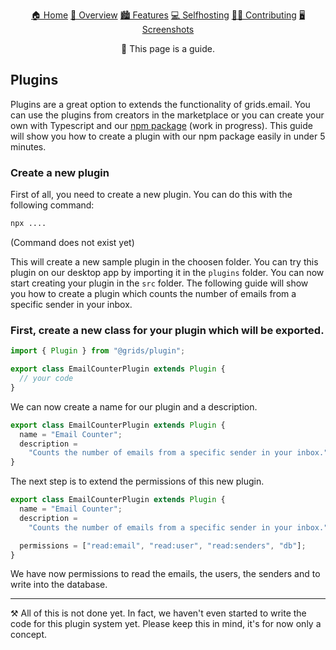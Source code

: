 <p align="center">
    <a href="../README.md">🏠 Home</a>
    <a href="./overview.md">🔦 Overview</a>
    <a href="./features.md">🏙️ Features</a>
    <a href="./selfhosting.md">💻 Selfhosting</a>
    <a href="./contributing.md">🧑‍💻 Contributing</a>
    <a href="./screenshots.md">🖥️ Screenshots</a>
</p>
<p align="center">
🔦 This page is a guide.
</p>

## Plugins

Plugins are a great option to extends the functionality of grids.email. You can use the plugins from creators in the marketplace or you can create your own with Typescript and our [npm package]() (work in progress). This guide will show you how to create a plugin with our npm package easily in under 5 minutes.

### Create a new plugin

First of all, you need to create a new plugin. You can do this with the following command:

```bash
npx ....
```

(Command does not exist yet)

This will create a new sample plugin in the choosen folder. You can try this plugin on our desktop app by importing it in the `plugins` folder. You can now start creating your plugin in the `src` folder. The following guide will show you how to create a plugin which counts the number of emails from a specific sender in your inbox.

### First, create a new class for your plugin which will be exported.

```typescript
import { Plugin } from "@grids/plugin";

export class EmailCounterPlugin extends Plugin {
  // your code
}
```

We can now create a name for our plugin and a description.

```typescript
export class EmailCounterPlugin extends Plugin {
  name = "Email Counter";
  description =
    "Counts the number of emails from a specific sender in your inbox.";
}
```

The next step is to extend the permissions of this new plugin.

```typescript
export class EmailCounterPlugin extends Plugin {
  name = "Email Counter";
  description =
    "Counts the number of emails from a specific sender in your inbox.";

  permissions = ["read:email", "read:user", "read:senders", "db"];
}
```

We have now permissions to read the emails, the users, the senders and to write into the database.

---

⚒️ All of this is not done yet. In fact, we haven't even started to write the code for this plugin system yet. Please keep this in mind, it's for now only a concept.

